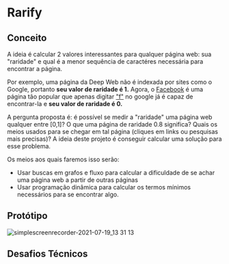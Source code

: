 # Rarify

## Conceito

A ideia é calcular 2 valores interessantes para qualquer página web: sua "raridade" e qual é a menor sequência de caractéres necessária para encontrar a página.

Por exemplo, uma página da Deep Web não é indexada por sites como o Google, portanto **seu valor de raridade é 1.**
Agora, o [Facebook](https://www.facebook.com/) é uma página tão popular que apenas digitar ["f"](https://www.google.com/search?q=f&oq=f&aqs=chrome..69i57j69i59j69i60l6.2576j0j4&sourceid=chrome&ie=UTF-8) no google já é capaz de encontrar-la e **seu valor de raridade é 0.**

A pergunta proposta é: é possível se medir a "raridade" uma página web qualquer entre [0,1]? O que uma página de raridade 0.8 significa? Quais os meios usados para se chegar em tal página (cliques em links ou pesquisas mais precisas)? A ideia deste projeto é conseguir calcular uma solução para esse problema.

Os meios aos quais faremos isso serão:
- Usar buscas em grafos e fluxo para calcular a dificuldade de se achar uma página web a partir de outras páginas
- Usar programação dinâmica para calcular os termos mínimos necessários para se encontrar algo.

## Protótipo

![simplescreenrecorder-2021-07-19_13 31 13](https://user-images.githubusercontent.com/45462822/126213969-e6f1a8f4-242e-4d8e-8c2a-0b940cbeffc7.gif)



## Desafios Técnicos
